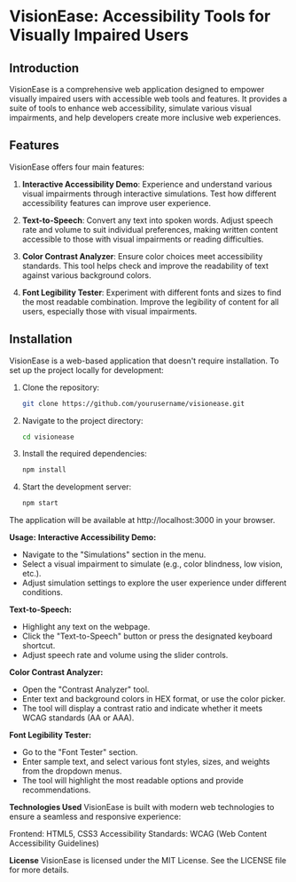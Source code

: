 # VisionEase: Accessibility Tools for Visually Impaired Users

## Introduction

VisionEase is a comprehensive web application designed to empower visually impaired users with accessible web tools and features. It provides a suite of tools to enhance web accessibility, simulate various visual impairments, and help developers create more inclusive web experiences.

## Features

VisionEase offers four main features:

1. **Interactive Accessibility Demo**: Experience and understand various visual impairments through interactive simulations. Test how different accessibility features can improve user experience.

2. **Text-to-Speech**: Convert any text into spoken words. Adjust speech rate and volume to suit individual preferences, making written content accessible to those with visual impairments or reading difficulties.

3. **Color Contrast Analyzer**: Ensure color choices meet accessibility standards. This tool helps check and improve the readability of text against various background colors.

4. **Font Legibility Tester**: Experiment with different fonts and sizes to find the most readable combination. Improve the legibility of content for all users, especially those with visual impairments.

## Installation

VisionEase is a web-based application that doesn't require installation. To set up the project locally for development:

1. Clone the repository:
   ```bash
   git clone https://github.com/yourusername/visionease.git

2. Navigate to the project directory:
   ```bash
   cd visionease

3. Install the required dependencies:
   ```bash
   npm install

4. Start the development server:
   ```bash
   npm start

The application will be available at http://localhost:3000 in your browser.

**Usage:**
**Interactive Accessibility Demo:**
- Navigate to the "Simulations" section in the menu.
- Select a visual impairment to simulate (e.g., color blindness, low vision, etc.).
- Adjust simulation settings to explore the user experience under different conditions.

**Text-to-Speech:**
- Highlight any text on the webpage.
- Click the "Text-to-Speech" button or press the designated keyboard shortcut.
- Adjust speech rate and volume using the slider controls.

**Color Contrast Analyzer:**
- Open the "Contrast Analyzer" tool.
- Enter text and background colors in HEX format, or use the color picker.
- The tool will display a contrast ratio and indicate whether it meets WCAG standards (AA or AAA).

**Font Legibility Tester:**
- Go to the "Font Tester" section.
- Enter sample text, and select various font styles, sizes, and weights from the dropdown menus.
- The tool will highlight the most readable options and provide recommendations.

**Technologies Used**
VisionEase is built with modern web technologies to ensure a seamless and responsive experience:

Frontend: HTML5, CSS3
Accessibility Standards: WCAG (Web Content Accessibility Guidelines)

**License**
VisionEase is licensed under the MIT License. See the LICENSE file for more details.
